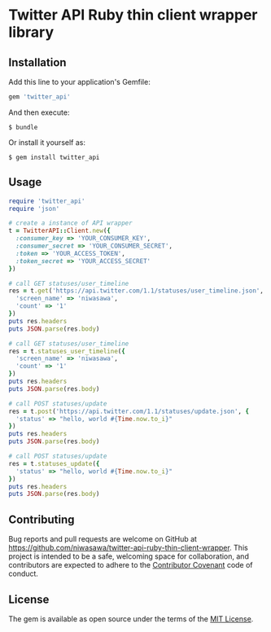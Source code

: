# Twitter API Ruby thin client wrapper library

## Installation

Add this line to your application's Gemfile:

```ruby
gem 'twitter_api'
```

And then execute:

    $ bundle

Or install it yourself as:

    $ gem install twitter_api

## Usage

```ruby
require 'twitter_api'
require 'json'

# create a instance of API wrapper
t = TwitterAPI::Client.new({
  :consumer_key => 'YOUR_CONSUMER_KEY',
  :consumer_secret => 'YOUR_CONSUMER_SECRET',
  :token => 'YOUR_ACCESS_TOKEN',
  :token_secret => 'YOUR_ACCESS_SECRET'
})

# call GET statuses/user_timeline
res = t.get('https://api.twitter.com/1.1/statuses/user_timeline.json', {
  'screen_name' => 'niwasawa',
  'count' => '1'
})
puts res.headers
puts JSON.parse(res.body)

# call GET statuses/user_timeline
res = t.statuses_user_timeline({
  'screen_name' => 'niwasawa',
  'count' => '1'
})
puts res.headers
puts JSON.parse(res.body)

# call POST statuses/update
res = t.post('https://api.twitter.com/1.1/statuses/update.json', {
  'status' => "hello, world #{Time.now.to_i}"
})
puts res.headers
puts JSON.parse(res.body)

# call POST statuses/update
res = t.statuses_update({
  'status' => "hello, world #{Time.now.to_i}"
})
puts res.headers
puts JSON.parse(res.body)
```

## Contributing

Bug reports and pull requests are welcome on GitHub at https://github.com/niwasawa/twitter-api-ruby-thin-client-wrapper. This project is intended to be a safe, welcoming space for collaboration, and contributors are expected to adhere to the [Contributor Covenant](http://contributor-covenant.org) code of conduct.

## License

The gem is available as open source under the terms of the [MIT License](http://opensource.org/licenses/MIT).

